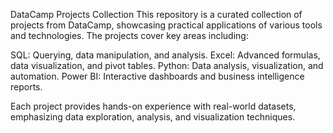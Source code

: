 DataCamp Projects Collection
This repository is a curated collection of projects from DataCamp, showcasing practical applications of various tools and technologies. The projects cover key areas including:


SQL: Querying, data manipulation, and analysis.
Excel: Advanced formulas, data visualization, and pivot tables.
Python: Data analysis, visualization, and automation.
Power BI: Interactive dashboards and business intelligence reports.


Each project provides hands-on experience with real-world datasets, emphasizing data exploration, analysis, and visualization techniques.
